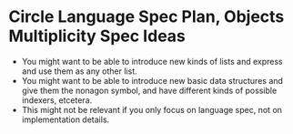 Circle Language Spec Plan, Objects Multiplicity Spec Ideas
==========================================================

* You might want to be able to introduce new kinds of lists and express and use them as any other list.
* You might want to be able to introduce new basic data structures and give them the nonagon symbol, and have different kinds of possible indexers, etcetera.
* This might not be relevant if you only focus on language spec, not on implementation details.